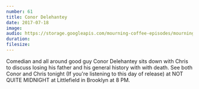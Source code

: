 ```yaml
---
number: 61
title: Conor Delehantey
date: 2017-07-18
image: 
audio: https://storage.googleapis.com/mourning-coffee-episodes/mourning-coffee-62-mary-houlihan.mp3
duration: 
filesize: 
---
```


Comedian and all around good guy Conor Delehantey sits down with Chris to discuss losing his father and his general history with with death.  See both Conor and Chris tonight (If you're listening to this day of release) at NOT QUITE MIDNIGHT at Littlefield in Brooklyn at 8 PM.
